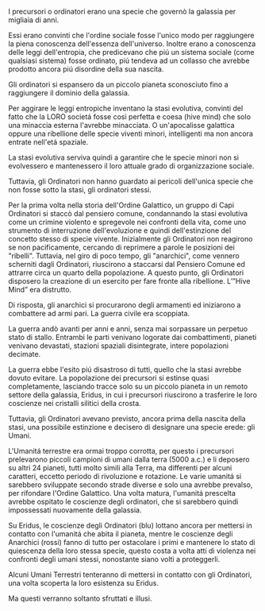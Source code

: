 I precursori o ordinatori erano una specie che governò la galassia per migliaia di anni.

Essi erano convinti che l'ordine sociale fosse l'unico modo per raggiungere la piena conoscenza dell'essenza dell'universo. Inoltre erano a conoscenza delle leggi dell'entropia, che predicevano che piú un sistema sociale (come qualsiasi sistema) fosse ordinato, piú tendeva ad un collasso che avrebbe prodotto ancora piú disordine della sua nascita.

Gli ordinatori si espansero da un piccolo pianeta sconosciuto fino a raggiungere il dominio della galassia.

Per aggirare le leggi entropiche inventano la stasi evolutiva, convinti del fatto che la LORO societá fosse così perfetta e coesa (hive mind) che solo una minaccia esterna l'avrebbe minacciata. O un'apocalisse galattica oppure una ribellione delle specie viventi minori, intelligenti ma non ancora entrate nell'etá spaziale.

La stasi evolutiva serviva quindi a garantire che le specie minori non si evolvessero e mantenessero il loro attuale grado di organizzazione sociale.

Tuttavia, gli Ordinatori non hanno guardato ai pericoli dell'unica specie che non fosse sotto la stasi, gli ordinatori stessi.

Per la prima volta nella storia dell'Ordine Galattico, un gruppo di Capi Ordinatori si staccò dal pensiero comune, condannando la stasi evolutiva come un crimine violento e spregevole nei confronti della vita, come uno strumento di interruzione dell'evoluzione e quindi dell'estinzione del concetto stesso di specie vivente. Inizialmente gli Ordinatori non reagirono se non pacificamente, cercando di reprimere a parole le posizioni dei "ribelli". Tuttavia, nel giro di poco tempo, gli "anarchici", come vennero scherniti dagli Ordinatori, riuscirono a staccarsi dal Pensiero Comune ed attrarre circa un quarto della popolazione. A questo punto, gli Ordinatori disposero la creazione di un esercito per fare fronte alla ribellione. L’”Hive Mind” era distrutto.

Di risposta, gli anarchici si procurarono degli armamenti ed iniziarono a combattere ad armi pari. La guerra civile era scoppiata.

La guerra andò avanti per anni e anni, senza mai sorpassare un perpetuo stato di stallo. Entrambi le parti venivano logorate dai combattimenti, pianeti venivano devastati, stazioni spaziali disintegrate, intere popolazioni decimate.

La guerra ebbe l'esito piú disastroso di tutti, quello che la stasi avrebbe dovuto evitare. La popolazione dei precursori si estinse quasi completamente, lasciando tracce solo su un piccolo pianeta in un remoto settore della galassia, Eridus, in cui i precursori riuscirono a trasferire le loro coscienze nei cristalli silitici della crosta.

Tuttavia, gli Ordinatori avevano previsto, ancora prima della nascita della stasi, una possibile estinzione e decisero di designare una specie erede: gli Umani.

L'Umanitá terrestre era ormai troppo corrotta, per questo i precursori prelevarono piccoli campioni di umani dalla terra (5000 a.c.) e li deposero su altri 24 pianeti, tutti molto simili alla Terra, ma differenti per alcuni caratteri, eccetto periodo di rivoluzione e rotazione. Le varie umanitá si sarebbero sviluppate secondo strade diverse e solo una avrebbe prevalso, per rifondare l'Ordine Galattico. Una volta matura, l'umanitá prescelta avrebbe ospitato le coscienze degli ordinatori, che si sarebbero quindi impossessati nuovamente della galassia.

Su Eridus, le coscienze degli Ordinatori (blu) lottano ancora per mettersi in contatto con l'umanitá che abita il pianeta, mentre le coscienze degli Anarchici (rossi) fanno di tutto per ostacolare i primi e mantenere lo stato di quiescenza della loro stessa specie, questo costa a volta atti di violenza nei confronti degli umani stessi, nonostante siano volti a proteggerli.

Alcuni Umani Terrestri tenteranno di mettersi in contatto con gli Ordinatori, una volta scoperta la loro esistenza su Eridus.

Ma questi verranno soltanto sfruttati e illusi.